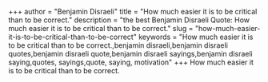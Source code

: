 +++
author = "Benjamin Disraeli"
title = "How much easier it is to be critical than to be correct."
description = "the best Benjamin Disraeli Quote: How much easier it is to be critical than to be correct."
slug = "how-much-easier-it-is-to-be-critical-than-to-be-correct"
keywords = "How much easier it is to be critical than to be correct.,benjamin disraeli,benjamin disraeli quotes,benjamin disraeli quote,benjamin disraeli sayings,benjamin disraeli saying,quotes, sayings,quote, saying, motivation"
+++
How much easier it is to be critical than to be correct.
